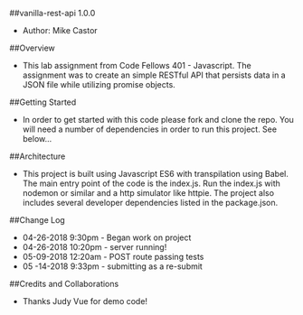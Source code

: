##vanilla-rest-api 1.0.0
- Author: Mike Castor

##Overview
- This lab assignment from Code Fellows 401 - Javascript.  The assignment was to create an simple RESTful API that persists data in a JSON file while utilizing promise objects.  

##Getting Started
- In order to get started with this code please fork and clone the repo.  You will need a number of dependencies in order to run this project.  See below...

##Architecture
- This project is built using Javascript ES6 with transpilation using Babel.  The main entry point of the code is the index.js.  Run the index.js with nodemon or similar and a http simulator like httpie.  The project also includes several developer dependencies listed in the package.json.

##Change Log
- 04-26-2018 9:30pm - Began work on project
- 04-26-2018 10:20pm - server running!
- 05-09-2018 12:20am - POST route passing tests
- 05 -14-2018 9:33pm - submitting as a re-submit

##Credits and Collaborations
- Thanks Judy Vue for demo code!  


